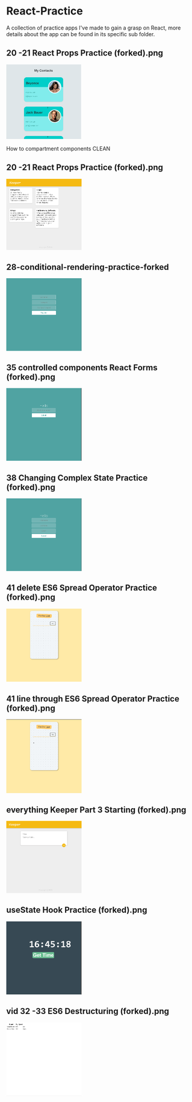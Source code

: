 # React-Practice
A collection of practice apps I've made to gain a grasp on React, more details about the app can be found in its specific sub folder.

## 20 -21 React Props Practice (forked).png
<p float="left">
  <img src="https://github.com/more-mr/garbage/blob/nothing/React%20Stuff/READMEimg/20%20-21%20React%20Props%20Practice%20(forked).png" width="200" />
</p>

<p>How to compartment components CLEAN</p>

## 20 -21 React Props Practice (forked).png
<p float="left">
  <img src="https://github.com/more-mr/garbage/blob/nothing/React%20Stuff/READMEimg/26%20ES6%20WAY%20%3D%20Keeper%20App%20Part%202%20Starting%20(forked).png" width="200" />
</p>

## 28-conditional-rendering-practice-forked
<p float="left">
  <img src="https://github.com/more-mr/garbage/blob/nothing/React%20Stuff/READMEimg/28%20Conditional%20Rendering%20Practice%20(forked).png" width="200" />
</p>

## 35 controlled components React Forms (forked).png
<p float="left">
  <img src="https://github.com/more-mr/garbage/blob/nothing/React%20Stuff/READMEimg/35%20controlled%20components%20React%20Forms%20(forked).png" width="200" />
</p>

## 38 Changing Complex State Practice (forked).png
<p float="left">
  <img src="https://github.com/more-mr/garbage/blob/nothing/React%20Stuff/READMEimg/38%20Changing%20Complex%20State%20Practice%20(forked).png" width="200" />
</p>

## 41 delete ES6 Spread Operator Practice (forked).png
<p float="left">
  <img src="https://github.com/more-mr/garbage/blob/nothing/React%20Stuff/READMEimg/41%20delete%20ES6%20Spread%20Operator%20Practice%20(forked).png" width="200" />
</p>

## 41 line through ES6 Spread Operator Practice (forked).png
<p float="left">
  <img src="https://github.com/more-mr/garbage/blob/nothing/React%20Stuff/READMEimg/41%20line%20through%20ES6%20Spread%20Operator%20Practice%20(forked).png" width="200" />
</p>

## everything Keeper Part 3 Starting (forked).png
<p float="left">
  <img src="https://github.com/more-mr/garbage/blob/nothing/React%20Stuff/READMEimg/everything%20Keeper%20Part%203%20Starting%20(forked).png" width="200" />
</p>

## useState Hook Practice (forked).png
<p float="left">
  <img src="https://github.com/more-mr/garbage/blob/nothing/React%20Stuff/READMEimg/useState%20Hook%20Practice%20(forked).png" width="200" />
</p>

## vid 32 -33 ES6 Destructuring (forked).png
<p float="left">
  <img src="https://github.com/more-mr/garbage/blob/nothing/React%20Stuff/READMEimg/vid%2032%20-33%20ES6%20Destructuring%20(forked).png" width="200" />
</p>
